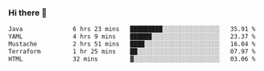 ### Hi there 👋

<!--START_SECTION:waka-->

```txt
Java              6 hrs 23 mins   █████████░░░░░░░░░░░░░░░░   35.91 %
YAML              4 hrs 9 mins    ██████░░░░░░░░░░░░░░░░░░░   23.37 %
Mustache          2 hrs 51 mins   ████░░░░░░░░░░░░░░░░░░░░░   16.04 %
Terraform         1 hr 25 mins    ██░░░░░░░░░░░░░░░░░░░░░░░   07.97 %
HTML              32 mins         ▓░░░░░░░░░░░░░░░░░░░░░░░░   03.06 %
```

<!--END_SECTION:waka-->

<!--
**jerry-shao/jerry-shao** is a ✨ _special_ ✨ repository because its `README.md` (this file) appears on your GitHub profile.

Here are some ideas to get you started:

- 🔭 I’m currently working on ...
- 🌱 I’m currently learning ...
- 👯 I’m looking to collaborate on ...
- 🤔 I’m looking for help with ...
- 💬 Ask me about ...
- 📫 How to reach me: ...
- 😄 Pronouns: ...
- ⚡ Fun fact: ...
-->
